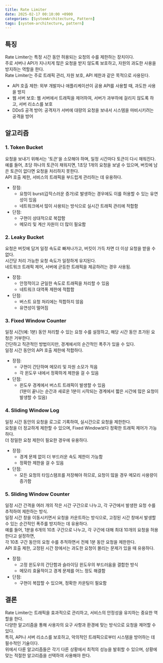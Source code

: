 ```yaml
---
title: Rate Limiter
date: 2025-02-17 00:10:00 +0900
categories: [SystemArchitecture, Pattern]
tags: [system-architecture, pattern]
---
```



## 특징
Rate Limiter는 특정 시간 동안 허용되는 요청의 수를 제한하는 장치이다.  
주로 서버나 API가 지나치게 많은 요청을 받지 않도록 보호하고, 자원의 과도한 사용을 방지하는 역할을 한다.  
Rate Limiter는 주로 트래픽 관리, 자원 보호, API 제한과 같은 목적으로 사용된다.  
- API 호출 제한: 외부 개발자나 애플리케이션이 공용 API를 사용할 때, 과도한 사용을 방지  
- 웹 서버 보호: 웹 서버에서 트래픽을 제어하여, 서버가 과부하에 걸리지 않도록 하고, 서버 리소스를 보호
- DDoS 공격 방어: 공격자가 서버에 대량의 요청을 보내서 시스템을 마비시키려는 공격을 방어

## 알고리즘

### 1. Token Bucket
요청을 보내기 위해서는 '토큰'을 소모해야 하며, 일정 시간마다 토큰이 다시 채워진다.  
예를 들어, 초당 하나의 토큰이 채워지면, 1초당 1개의 요청을 보낼 수 있으며, 버킷에 남은 토큰이 없다면 요청을 처리하지 못한다.  
API 호출 제한, 서비스의 트래픽을 부드럽게 관리하는 데 유용하다.  

- 장점:
  - 요청이 burst(갑작스러운 증가)로 발생하는 경우에도 이를 허용할 수 있는 유연성이 있음
  - 네트워크에서 많이 사용되는 방식으로 실시간 트래픽 관리에 적합함
- 단점:
  - 구현이 상대적으로 복잡함
  - 메모리 및 계산 자원이 더 많이 필요함

### 2. Leaky Bucket
요청은 버킷에 담겨 일정 속도로 빠져나가고, 버킷이 가득 차면 더 이상 요청을 받을 수 없다.  
시간당 처리 가능한 요청 속도가 일정하게 유지된다.  
네트워크 트래픽 제어, 서버에 균등한 트래픽을 제공하려는 경우 사용됨.  

- 장점:
  - 안정적이고 균일한 속도로 트래픽을 처리할 수 있음
  - 네트워크 대역폭 제한에 적합함
- 단점:
  - 버스트 요청 처리에는 적합하지 않음
  - 유연성이 떨어짐

### 3. Fixed Window Counter
일정 시간(예: 1분) 동안 처리할 수 있는 요청 수를 설정하고, 해당 시간 동안 초가된 요청은 거부한다.  
간단하고 직관적인 방법이지만, 경계에서의 순간적인 폭주가 있을 수 있다.  
일정 시간 동안의 API 호출 제한에 적합하다.  

- 장점:
  - 구현이 간단하며 메모리 및 자원 소모가 적음
  - 각 윈도우 내에서 정확하게 제한을 걸 수 있음
- 단점:
  - 윈도우 경계에서 버스트 트래픽이 발생할 수 있음  
    (1분이 끝나는 순간과 새로운 1분이 시작되는 경계에서 짧은 시간에 많은 요청이 발생할 수 있음)

### 4. Sliding Window Log
일정 시간 동안의 요청을 로그로 기록하여, 실시간으로 요청을 제한한다.  
요청을 더 정교하게 제한할 수 있으며, Fixed Window보다 정확한 트래픽 제어가 가능하다.  
더 정밀한 요청 제한이 필요한 경우에 유용하다.  

- 장점:
  - 경계 문제 없이 더 부드러운 속도 제한이 가능함
  - 정확한 제한을 걸 수 있음
- 단점:
  - 모든 요청의 타임스탬프를 저장해야 하므로, 요청이 많을 경우 메모리 사용량이 증가함

### 5. Sliding Window Counter
일정 시간 간격을 여러 개의 작은 시간 구간으로 나누고, 각 구간에서 발생한 요청 수를 추적하여 제한하는 방식.  
일정 시간 창을 이동시키면서 요청을 카운트하는 방식으로, 고정된 시간 창에서 발생할 수 있는 순간적인 폭주를 방지하는 데 유용하다.  
예를 들어, 1분을 6개의 10초 구간으로 나누고, 각 구간에 대해 최대 10개의 요청을 허용한다고 설정하면,  
각 10초 구간 동안의 요청 수를 추적하면서 전체 1분 동안 요청을 제한한다.  
API 호출 제한, 고정된 시간 창에서는 과도한 요청이 몰리는 문제가 있을 때 유용하다.

- 장점:
  - 고정 윈도우의 간단함과 슬라이딩 윈도우의 부드러움을 결합한 방식
  - 메모리 효율적이고 경계 문제를 어느 정도 해결함
- 단점:
  - 구현이 복잡할 수 있으며, 정확한 카운팅이 필요함

## 결론
Rate Limiter는 트래픽을 효과적으로 관리하고, 서비스의 안정성을 유지하는 중요한 역할을 한다.  
다양한 알고리즘을 통해 사용자의 요구 사항과 환경에 맞는 방식으로 요청을 제어할 수 있다.  
특히, API나 서버 리소스를 보호하고, 악의적인 트래픽으로부터 시스템을 방어하는 데 필수적인 기술이다.  
위에서 다룬 알고리즘들은 각기 다른 상황에서 최적의 성능을 발휘할 수 있으며, 상황에 맞는 적절한 알고리즘을 선택하여 사용해야 한다.  
